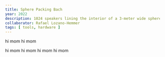 ```yaml
---
title: Sphere Packing Bach
year: 2022
description: 1024 speakers lining the interior of a 3-meter wide sphere.
collaborator: Rafael Lozano-Hemmer
tags: [ tools, hardware ]
---
```

hi mom hi mom

hi mom
hi mom
hi mom
hi mom

